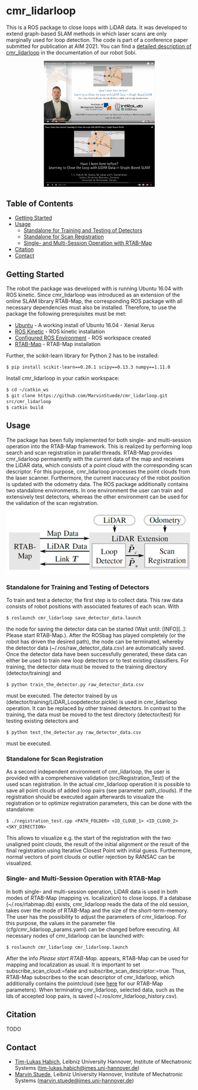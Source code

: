 # cmr_lidarloop

This is a ROS package to close loops with LiDAR data. It was developed to extend graph-based SLAM methods in which laser scans are only marginally used for loop detection.
The code is part of a conference paper submitted for publication at AIM 2021. You can find a [detailed description of cmr_lidarloop](https://marvinstuede.github.io/Sobi/software/lidarloop.html) in the documentation of our robot Sobi.

<p align="center">
  <a href="https://www.youtube.com/watch?v=Ua_BnH1H11s" />
    <img src="images/cmr_lidarloop_AIM_youtube.png" width="300"/>
  </a>
  <a href="https://www.youtube.com/watch?v=Co81uQPXvn8" />
    <img src="images/cmr_lidarloop_youtube.png" width="300"/>
  </a>
</p>

## Table of Contents

* [Getting Started](#getting-started)
* [Usage](#usage)
  * [Standalone for Training and Testing of Detectors](#standalone-for-training-and-testing-of-detectors)
  * [Standalone for Scan Registration](#stangdalone-for-scan-registration)
  * [Single- and Multi-Session Operation with RTAB-Map](#single--and-multi-session-operation-with-rtab-map)
* [Citation](#citation)  
* [Contact](#contact)

## Getting Started
The robot the package was developed with is running Ubuntu 16.04 with ROS kinetic.
Since cmr_lidarloop was introduced as an extension of the online SLAM library RTAB-Map, the corresponding ROS package with all necessary dependencies must also be installed.
Therefore, to use the package the following prerequisites must be met:

* [Ubuntu](http://releases.ubuntu.com/16.04/) - A working install of Ubuntu 16.04 - Xenial Xerus
* [ROS Kinetic](http://wiki.ros.org/kinetic/Installation/Ubuntu) - ROS kinetic installation
* [Configured ROS Environment](http://wiki.ros.org/ROS/Tutorials/InstallingandConfiguringROSEnvironment) - ROS workspace created
* [RTAB-Map](http://github.com/introlab/rtabmap_ros/) - RTAB-Map installation

Further, the scikit-learn library for Python 2 has to be installed:
```
$ pip install scikit-learn==0.20.1 scipy==0.13.3 numpy==1.11.0
```
Install cmr_lidarloop in your catkin workspace:
```
$ cd ~/catkin_ws
$ git clone https://github.com/MarvinStuede/cmr_lidarloop.git src/cmr_lidarloop
$ catkin build
```

## Usage
The package has been fully implemented for both single- and multi-session operation into the RTAB-Map framework.
This is realized by performing loop search and scan registration in parallel threads.
RTAB-Map provides cmr_lidarloop permanently with the current data of the map and receives the LiDAR data, which consists of a point cloud with the corresponding scan descriptor.
For this purpose, cmr_lidarloop processes the point clouds from the laser scanner.
Furthermore, the current inaccuracy of the robot position is updated with the odometry data. The ROS package additionally contains two standalone environments.
In one environment the user can train and extensively test detectors, whereas the other environment can be used for the validation of the scan registration.

<p align="center">
  <img src="images/cmr_lidarloop_structure.png" width="500"/>
</p>

### Standalone for Training and Testing of Detectors
To train and test a detector, the first step is to collect data. This raw data consists of robot positions with associated features of each scan.
With
```
$ roslaunch cmr_lidarloop save_detector_data.launch
```
the node for saving the detector data can be started (Wait until: [INFO][..]: Please start RTAB-Map.). After the ROSbag has played completely
(or the robot has driven the desired path), the node can be terminated, whereby the detector data (~/.ros/raw_detector_data.csv) are automatically saved.
Once the detector data have been successfully generated, these data can either be used to train new loop detectors or to test existing classifiers.
For training, the detector data must be moved to the training directory (detector/training) and
```
$ python train_the_detector.py raw_detector_data.csv
```
must be executed. The detector trained by us (detector/training/LiDAR_Loopdetector.pickle) is used in cmr_lidarloop operation. It can be replaced by other trained detectors.
In contrast to the training, the data must be moved to the test directory (detector/test) for testing existing detectors and
```
$ python test_the_detector.py raw_detector_data.csv
```
must be executed.

### Standalone for Scan Registration
As a second independent environment of cmr_lidarloop, the user is provided with a comprehensive validation (src/Registration_Test) of the used scan registration.
In the actual cmr_lidarloop operation it is possible to save all point clouds of added loop pairs (see parameter path_clouds).
If the registration should be executed again afterwards to visualize the registration or to optimize registration parameters, this can be done with the standalone:
```
$ ./registration_test.cpp <PATH_FOLDER> <ID_CLOUD_1> <ID_CLOUD_2> <SKY_DIRECTION>
```
This allows to visualize e.g. the start of the registration with the two unaligned point clouds, the result of the initial alignment
or the result of the final registration using Iterative Closest Point with initial guess. Furthermore, normal vectors of point clouds or outlier rejection by RANSAC can be visualized.

### Single- and Multi-Session Operation with RTAB-Map
In both single- and multi-session operation, LiDAR data is used in both modes of RTAB-Map (mapping vs. localization) to close loops.
If a database (~/.ros/rtabmap.db) exists, cmr_lidarloop reads the data of the old session, takes over the mode of RTAB-Map and the size of the short-term-memory.
The user has the possibility to adjust the parameters of cmr_lidarloop.
For this purpose, the values in the parameter file (cfg/cmr_lidarloop_params.yaml) can be changed before executing.
All necessary nodes of cmr_lidarloop can be launched with:
```
$ roslaunch cmr_lidarloop cmr_lidarloop.launch
```
After the info _Please start RTAB-Map._ appears, RTAB-Map can be used for mapping and localization as usual.
It is important to set subscribe_scan_cloud:=false and subscribe_scan_descriptor:=true.
Thus, RTAB-Map subscribes to the scan descriptor of cmr_lidarloop, which additionally contains the pointcloud (see [here](https://github.com/MarvinStuede/cmr_localization/tree/master/cmr_localization/cfg) for our RTAB-Map parameters).
When terminating cmr_lidarloop, selected data, such as the Ids of accepted loop pairs, is saved (~/.ros/cmr_lidarloop_history.csv).

## Citation
TODO

## Contact
* [Tim-Lukas Habich](https://www.imes.uni-hannover.de/de/institut/team/m-sc-tim-lukas-habich/), Leibniz University Hannover, Institute of Mechatronic Systems (tim-lukas.habich@imes.uni-hannover.de)
* [Marvin Stuede](https://www.imes.uni-hannover.de/de/institut/team/m-sc-marvin-stuede/), Leibniz University Hannover, Institute of Mechatronic Systems (marvin.stuede@imes.uni-hannover.de)
